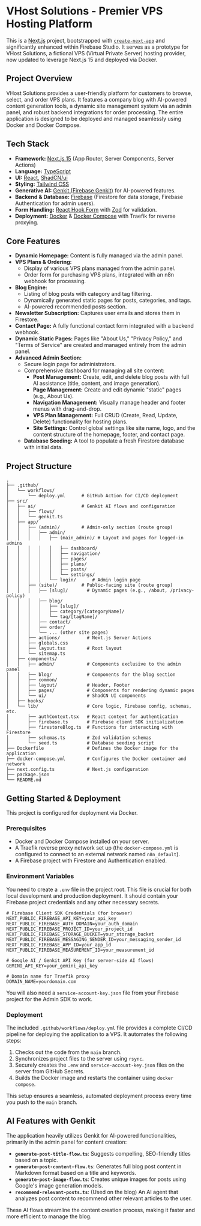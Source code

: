 
# VHost Solutions - Premier VPS Hosting Platform

This is a [Next.js](https://nextjs.org/) project, bootstrapped with [`create-next-app`](https://github.com/vercel/next.js/tree/canary/packages/create-next-app) and significantly enhanced within Firebase Studio. It serves as a prototype for VHost Solutions, a fictional VPS (Virtual Private Server) hosting provider, now updated to leverage Next.js 15 and deployed via Docker.

## Project Overview

VHost Solutions provides a user-friendly platform for customers to browse, select, and order VPS plans. It features a company blog with AI-powered content generation tools, a dynamic site management system via an admin panel, and robust backend integrations for order processing. The entire application is designed to be deployed and managed seamlessly using Docker and Docker Compose.

## Tech Stack

*   **Framework:** [Next.js 15](https://nextjs.org/) (App Router, Server Components, Server Actions)
*   **Language:** [TypeScript](https://www.typescriptlang.org/)
*   **UI:** [React](https://reactjs.org/), [ShadCN/ui](https://ui.shadcn.com/)
*   **Styling:** [Tailwind CSS](https://tailwindcss.com/)
*   **Generative AI:** [Genkit (Firebase Genkit)](https://firebase.google.com/docs/genkit) for AI-powered features.
*   **Backend & Database:** [Firebase](https://firebase.google.com/) (Firestore for data storage, Firebase Authentication for admin users).
*   **Form Handling:** [React Hook Form](https://react-hook-form.com/) with [Zod](https://zod.dev/) for validation.
*   **Deployment:** [Docker](https://www.docker.com/) & [Docker Compose](https://docs.docker.com/compose/) with Traefik for reverse proxying.

## Core Features

*   **Dynamic Homepage:** Content is fully managed via the admin panel.
*   **VPS Plans & Ordering:**
    *   Display of various VPS plans managed from the admin panel.
    *   Order form for purchasing VPS plans, integrated with an n8n webhook for processing.
*   **Blog Engine:**
    *   Listing of blog posts with category and tag filtering.
    *   Dynamically generated static pages for posts, categories, and tags.
    *   AI-powered recommended posts section.
*   **Newsletter Subscription:** Captures user emails and stores them in Firestore.
*   **Contact Page:** A fully functional contact form integrated with a backend webhook.
*   **Dynamic Static Pages:** Pages like "About Us," "Privacy Policy," and "Terms of Service" are created and managed entirely from the admin panel.
*   **Advanced Admin Section:**
    *   Secure login page for administrators.
    *   Comprehensive dashboard for managing all site content:
        *   **Post Management:** Create, edit, and delete blog posts with full AI assistance (title, content, and image generation).
        *   **Page Management:** Create and edit dynamic "static" pages (e.g., About Us).
        *   **Navigation Management:** Visually manage header and footer menus with drag-and-drop.
        *   **VPS Plan Management:** Full CRUD (Create, Read, Update, Delete) functionality for hosting plans.
        *   **Site Settings:** Control global settings like site name, logo, and the content structure of the homepage, footer, and contact page.
    *   **Database Seeding:** A tool to populate a fresh Firestore database with initial data.

## Project Structure

```
.
├── .github/
│   └── workflows/
│       └── deploy.yml      # GitHub Action for CI/CD deployment
├── src/
│   ├── ai/                 # Genkit AI flows and configuration
│   │   ├── flows/
│   │   └── genkit.ts
│   ├── app/
│   │   ├── (admin)/        # Admin-only section (route group)
│   │   │   ├── admin/
│   │   │   │   ├── (main_admin)/ # Layout and pages for logged-in admins
│   │   │   │   │   ├── dashboard/
│   │   │   │   │   ├── navigation/
│   │   │   │   │   ├── pages/
│   │   │   │   │   ├── plans/
│   │   │   │   │   ├── posts/
│   │   │   │   │   └── settings/
│   │   │   │   └── login/      # Admin login page
│   │   ├── (site)/         # Public-facing site (route group)
│   │   │   ├── [slug]/       # Dynamic pages (e.g., /about, /privacy-policy)
│   │   │   ├── blog/
│   │   │   │   ├── [slug]/
│   │   │   │   ├── category/[categoryName]/
│   │   │   │   └── tag/[tagName]/
│   │   │   ├── contact/
│   │   │   ├── order/
│   │   │   └── ... (other site pages)
│   │   ├── actions/          # Next.js Server Actions
│   │   ├── globals.css
│   │   ├── layout.tsx        # Root layout
│   │   └── sitemap.ts
│   ├── components/
│   │   ├── admin/            # Components exclusive to the admin panel
│   │   ├── blog/             # Components for the blog section
│   │   ├── common/
│   │   ├── layout/           # Header, Footer
│   │   ├── pages/            # Components for rendering dynamic pages
│   │   └── ui/               # ShadCN UI components
│   ├── hooks/
│   └── lib/                  # Core logic, Firebase config, schemas, etc.
│       ├── authContext.tsx   # React context for authentication
│       ├── firebase.ts       # Firebase client SDK initialization
│       ├── firestoreBlog.ts  # Functions for interacting with Firestore
│       ├── schemas.ts        # Zod validation schemas
│       └── seed.ts           # Database seeding script
├── Dockerfile                # Defines the Docker image for the application
├── docker-compose.yml        # Configures the Docker container and network
├── next.config.ts            # Next.js configuration
├── package.json
└── README.md
```

## Getting Started & Deployment

This project is configured for deployment via Docker.

### Prerequisites

*   Docker and Docker Compose installed on your server.
*   A Traefik reverse proxy network set up (the `docker-compose.yml` is configured to connect to an external network named `n8n_default`).
*   A Firebase project with Firestore and Authentication enabled.

### Environment Variables

You need to create a `.env` file in the project root. This file is crucial for both local development and production deployment. It should contain your Firebase project credentials and any other necessary secrets.

```env
# Firebase Client SDK Credentials (for browser)
NEXT_PUBLIC_FIREBASE_API_KEY=your_api_key
NEXT_PUBLIC_FIREBASE_AUTH_DOMAIN=your_auth_domain
NEXT_PUBLIC_FIREBASE_PROJECT_ID=your_project_id
NEXT_PUBLIC_FIREBASE_STORAGE_BUCKET=your_storage_bucket
NEXT_PUBLIC_FIREBASE_MESSAGING_SENDER_ID=your_messaging_sender_id
NEXT_PUBLIC_FIREBASE_APP_ID=your_app_id
NEXT_PUBLIC_FIREBASE_MEASUREMENT_ID=your_measurement_id

# Google AI / Genkit API Key (for server-side AI flows)
GEMINI_API_KEY=your_gemini_api_key

# Domain name for Traefik proxy
DOMAIN_NAME=yourdomain.com
```

You will also need a `service-account-key.json` file from your Firebase project for the Admin SDK to work.

### Deployment

The included `.github/workflows/deploy.yml` file provides a complete CI/CD pipeline for deploying the application to a VPS. It automates the following steps:
1.  Checks out the code from the `main` branch.
2.  Synchronizes project files to the server using `rsync`.
3.  Securely creates the `.env` and `service-account-key.json` files on the server from GitHub Secrets.
4.  Builds the Docker image and restarts the container using `docker compose`.

This setup ensures a seamless, automated deployment process every time you push to the `main` branch.

## AI Features with Genkit

The application heavily utilizes Genkit for AI-powered functionalities, primarily in the admin panel for content creation:
*   **`generate-post-title-flow.ts`**: Suggests compelling, SEO-friendly titles based on a topic.
*   **`generate-post-content-flow.ts`**: Generates full blog post content in Markdown format based on a title and keywords.
*   **`generate-post-image-flow.ts`**: Creates unique images for posts using Google's image generation models.
*   **`recommend-relevant-posts.ts`**: (Used on the blog) An AI agent that analyzes post content to recommend other relevant articles to the user.

These AI flows streamline the content creation process, making it faster and more efficient to manage the blog.
